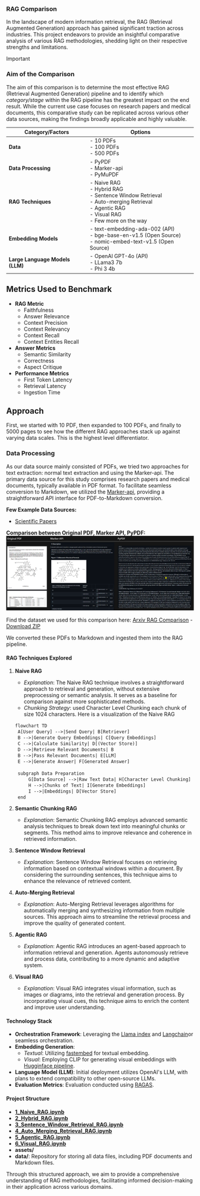 ### RAG Comparison

In the landscape of modern information retrieval, the RAG (Retrieval Augmented Generation) approach has gained significant traction across industries. This project endeavors to provide an insightful comparative analysis of various RAG methodologies, shedding light on their respective strengths and limitations.

> [!IMPORTANT]
>
> ### Aim of the Comparison
>
> The aim of this comparison is to determine the most effective RAG (Retrieval Augmented Generation) pipeline and to identify which *category/stage* within the RAG pipeline has the greatest impact on the end result. While the current use case focuses on research papers and medical documents, this comparative study can be replicated across various other data sources, making the findings broadly applicable and highly valuable.

| Category/Factors               | Options                                                                 |
|------------------------|-------------------------------------------------------------------------|
| **Data**               | - 10 PDFs <br> - 100 PDFs <br> - 500 PDFs                               |
| **Data Processing**    | - PyPDF <br> - Marker-api <br> - PyMuPDF                                 |
| **RAG Techniques**     | - Naive RAG <br> - Hybrid RAG <br> - Sentence Window Retrieval <br> - Auto-merging Retrieval <br> - Agentic RAG <br> - Visual RAG <br> - Few more on the way |
| **Embedding Models**   | - text-embedding-ada-002 (API) <br> - bge-base-en-v1.5 (Open Source) <br> - nomic-embed-text-v1.5 (Open Source) |
| **Large Language Models (LLM)** | - OpenAI GPT-4o (API) <br> - LLama3 7b <br> - Phi 3 4b           |

## Metrics Used to Benchmark

- **RAG Metric**
  - Faithfulness
  - Answer Relevance
  - Context Precision
  - Context Relevancy
  - Context Recall
  - Context Entities Recall
- **Answer Metrics**
  - Semantic Similarity
  - Correctness
  - Aspect Critique
- **Performance Metrics**
  - First Token Latency
  - Retrieval Latency
  - Ingestion Time

## Approach

First, we started with 10 PDF, then expanded to 100 PDFs, and finally to 5000 pages to see how the different RAG approaches stack up against varying data scales. This is the highest level differentiator.

### Data Processing

As our data source mainly consisted of PDFs, we tried two approaches for text extraction: normal text extraction and using the Marker-api. The primary data source for this study comprises research papers and medical documents, typically available in PDF format. To facilitate seamless conversion to Markdown, we utilized the [Marker-api](https://github.com/adithya-s-k/marker-api), providing a straightforward API interface for PDF-to-Markdown conversion.

**Few Example Data Sources:**

- [Scientific Papers](https://huggingface.co/datasets/scientific_papers)

**Comparison between Original PDF, Marker API, PyPDF:**
![Comparison](./assets/comparision.png)

Find the dataset we used for this comparison here: [Arxiv RAG Comparison](https://huggingface.co/datasets/AdithyaSK/Arxiv_RAG_Comparision) - [Download ZIP](https://huggingface.co/datasets/AdithyaSK/Arxiv_RAG_Comparision/resolve/main/Arxiv.zip?download=true)

We converted these PDFs to Markdown and ingested them into the RAG pipeline.

#### RAG Techniques Explored

1. **Naive RAG**
   - *Explanation*: The Naive RAG technique involves a straightforward approach to retrieval and generation, without extensive preprocessing or semantic analysis. It serves as a baseline for comparison against more sophisticated methods.
   - *Chunking Strategy*: used Character Level Chunking each chunk of size 1024 characters.
   Here is a visualization of the Naive RAG

   ```mermaid
   flowchart TD
    A[User Query] -->|Send Query| B[Retriever]
    B -->|Generate Query Embeddings| C[Query Embeddings]
    C -->|Calculate Similarity| D[(Vector Store)]
    D -->|Retrieve Relevant Documents| B
    B -->|Pass Relevant Documents| E[LLM]
    E -->|Generate Answer| F[Generated Answer]
    
    subgraph Data Preparation
        G[Data Source] -->|Raw Text Data| H[Character Level Chunking]
        H -->|Chunks of Text| I[Generate Embeddings]
        I -->|Embeddings| D[Vector Store]
    end
   ```

2. **Semantic Chunking RAG**
   - *Explanation*: Semantic Chunking RAG employs advanced semantic analysis techniques to break down text into meaningful chunks or segments. This method aims to improve relevance and coherence in retrieved information.

3. **Sentence Window Retrieval**
   - *Explanation*: Sentence Window Retrieval focuses on retrieving information based on contextual windows within a document. By considering the surrounding sentences, this technique aims to enhance the relevance of retrieved content.

4. **Auto-Merging Retrieval**
   - *Explanation*: Auto-Merging Retrieval leverages algorithms for automatically merging and synthesizing information from multiple sources. This approach aims to streamline the retrieval process and improve the quality of generated content.

5. **Agentic RAG**
   - *Explanation*: Agentic RAG introduces an agent-based approach to information retrieval and generation. Agents autonomously retrieve and process data, contributing to a more dynamic and adaptive system.

6. **Visual RAG**
   - *Explanation*: Visual RAG integrates visual information, such as images or diagrams, into the retrieval and generation process. By incorporating visual cues, this technique aims to enrich the content and improve user understanding.

#### Technology Stack

- **Orchestration Framework**: Leveraging the [Llama index](https://github.com/run-llama/llama_index) and [Langchain](https://github.com/langchain-ai/langchain)or seamless orchestration.
- **Embedding Generation**:
  - *Textual*: Utilizing [fastembed](https://github.com/qdrant/fastembed/) for textual embedding.
  - *Visual*: Employing CLIP for generating visual embeddings with [Hugginface pipeline](https://huggingface.co/docs/transformers/main/en/main_classes/pipelines#transformers.pipeline).
- **Language Model (LLM)**: Initial deployment utilizes OpenAI's LLM, with plans to extend compatibility to other open-source LLMs.
- **Evaluation Metrics**: Evaluation conducted using [RAGAS](https://github.com/explodinggradients/ragas).

#### Project Structure

- [**1_Naive_RAG.ipynb**](./1_Naive_RAG.ipynb)
- [**2_Hybrid_RAG.ipynb**](./2_Hybrid_RAG.ipynb)
- [**3_Sentence_Window_Retrieval_RAG.ipynb**](./3_Sentence_window_retrieval_RAG.ipynb)
- [**4_Auto_Merging_Retrieval_RAG.ipynb**](./4_Auto_merging_retrieval_RAG.ipynb)
- [**5_Agentic_RAG.ipynb**](./5_Agentic_RAG.ipynb)
- [**6_Visual_RAG.ipynb**](./6_Visual_RAG.ipynb)
- **assets/**
- **data/**: Repository for storing all data files, including PDF documents and Markdown files.

Through this structured approach, we aim to provide a comprehensive understanding of RAG methodologies, facilitating informed decision-making in their application across various domains.
